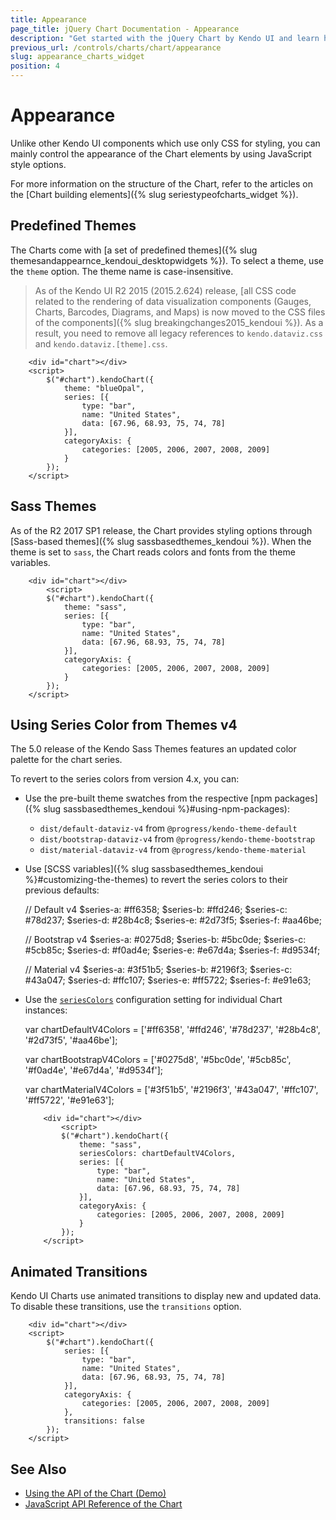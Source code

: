 ```yaml
---
title: Appearance
page_title: jQuery Chart Documentation - Appearance
description: "Get started with the jQuery Chart by Kendo UI and learn how to control its appearance, change the themes, and manage the animated transitions."
previous_url: /controls/charts/chart/appearance
slug: appearance_charts_widget
position: 4
---
```


# Appearance

Unlike other Kendo UI components which use only CSS for styling, you can mainly control the appearance of the Chart elements by using JavaScript style options.

For more information on the structure of the Chart, refer to the articles on the [Chart building elements]({% slug seriestypeofcharts_widget %}).   

## Predefined Themes

The Charts come with [a set of predefined themes]({% slug themesandappearnce_kendoui_desktopwidgets %}). To select a theme, use the `theme` option. The theme name is case-insensitive.

> As of the Kendo UI R2 2015 (2015.2.624) release, [all CSS code related to the rendering of data visualization components (Gauges, Charts, Barcodes, Diagrams, and Maps) is now moved to the CSS files of the components]({% slug breakingchanges2015_kendoui %}). As a result, you need to remove all legacy references to `kendo.dataviz.css` and `kendo.dataviz.[theme].css`.

```dojo
    <div id="chart"></div>
    <script>
        $("#chart").kendoChart({
            theme: "blueOpal",
            series: [{
                type: "bar",
                name: "United States",
                data: [67.96, 68.93, 75, 74, 78]
            }],
            categoryAxis: {
                categories: [2005, 2006, 2007, 2008, 2009]
            }
        });
    </script>
```

## Sass Themes

As of the R2 2017 SP1 release, the Chart provides styling options through [Sass-based themes]({% slug sassbasedthemes_kendoui %}). When the theme is set to `sass`, the Chart reads colors and fonts from the theme variables.

```dojo
    <div id="chart"></div>
        <script>
        $("#chart").kendoChart({
            theme: "sass",
            series: [{
                type: "bar",
                name: "United States",
                data: [67.96, 68.93, 75, 74, 78]
            }],
            categoryAxis: {
                categories: [2005, 2006, 2007, 2008, 2009]
            }
        });
    </script>
```

## Using Series Color from Themes v4

The 5.0 release of the Kendo Sass Themes features an updated color palette for the chart series.

To revert to the series colors from version 4.x, you can:
* Use the pre-built theme swatches from the respective [npm packages]({% slug sassbasedthemes_kendoui %}#using-npm-packages):
  * `dist/default-dataviz-v4` from `@progress/kendo-theme-default`
  * `dist/bootstrap-dataviz-v4` from `@progress/kendo-theme-bootstrap`
  * `dist/material-dataviz-v4` from `@progress/kendo-theme-material`

* Use [SCSS variables]({% slug sassbasedthemes_kendoui %}#customizing-the-themes) to revert the series colors to their previous defaults:

    // Default v4
    $series-a: #ff6358;
    $series-b: #ffd246;
    $series-c: #78d237;
    $series-d: #28b4c8;
    $series-e: #2d73f5;
    $series-f: #aa46be;

    // Bootstrap v4
    $series-a: #0275d8;
    $series-b: #5bc0de;
    $series-c: #5cb85c;
    $series-d: #f0ad4e;
    $series-e: #e67d4a;
    $series-f: #d9534f;

    // Material v4
    $series-a: #3f51b5;
    $series-b: #2196f3;
    $series-c: #43a047;
    $series-d: #ffc107;
    $series-e: #ff5722;
    $series-f: #e91e63;

* Use the [`seriesColors`](/api/javascript/dataviz/ui/chart/configuration/seriescolors) configuration setting for individual Chart instances:

    var chartDefaultV4Colors =
    ['#ff6358', '#ffd246', '#78d237', '#28b4c8', '#2d73f5', '#aa46be'];

    var chartBootstrapV4Colors =
    ['#0275d8', '#5bc0de', '#5cb85c', '#f0ad4e', '#e67d4a', '#d9534f'];

    var chartMaterialV4Colors =
    ['#3f51b5', '#2196f3', '#43a047', '#ffc107', '#ff5722', '#e91e63'];

    ```dojo
        <div id="chart"></div>
            <script>
            $("#chart").kendoChart({
                theme: "sass",
                seriesColors: chartDefaultV4Colors,
                series: [{
                    type: "bar",
                    name: "United States",
                    data: [67.96, 68.93, 75, 74, 78]
                }],
                categoryAxis: {
                    categories: [2005, 2006, 2007, 2008, 2009]
                }
            });
        </script>
    ```

## Animated Transitions

Kendo UI Charts use animated transitions to display new and updated data. To disable these transitions, use the `transitions` option.

```dojo
    <div id="chart"></div>
    <script>
        $("#chart").kendoChart({
            series: [{
                type: "bar",
                name: "United States",
                data: [67.96, 68.93, 75, 74, 78]
            }],
            categoryAxis: {
                categories: [2005, 2006, 2007, 2008, 2009]
            },
            transitions: false
        });
    </script>
```

## See Also

* [Using the API of the Chart (Demo)](https://demos.telerik.com/kendo-ui/chart-api/index)
* [JavaScript API Reference of the Chart](/api/javascript/dataviz/ui/chart)
